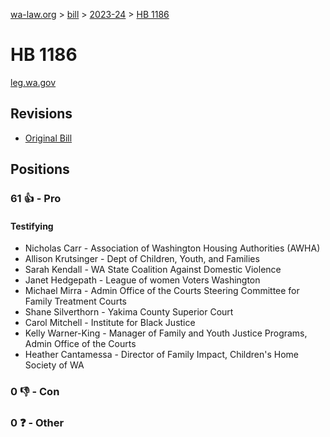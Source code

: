 [wa-law.org](/) > [bill](/bill/) > [2023-24](/bill/2023-24/) > [HB 1186](/bill/2023-24/hb/1186/)

# HB 1186
[leg.wa.gov](https://app.leg.wa.gov/billsummary?BillNumber=1186&Year=2023&Initiative=false)

## Revisions
* [Original Bill](1/)

## Positions
### 61 👍 - Pro
#### Testifying
* Nicholas Carr - Association of Washington Housing Authorities (AWHA)
* Allison Krutsinger - Dept of Children, Youth, and Families
* Sarah Kendall - WA State Coalition Against Domestic Violence
* Janet Hedgepath - League of women Voters Washington
* Michael Mirra - Admin Office of the Courts Steering Committee for Family Treatment Courts
* Shane Silverthorn - Yakima County Superior Court
* Carol Mitchell - Institute for Black Justice
* Kelly Warner-King - Manager of Family and Youth Justice Programs, Admin Office of the Courts
* Heather Cantamessa - Director of Family Impact, Children's Home Society of WA 

### 0 👎 - Con

### 0 ❓ - Other
